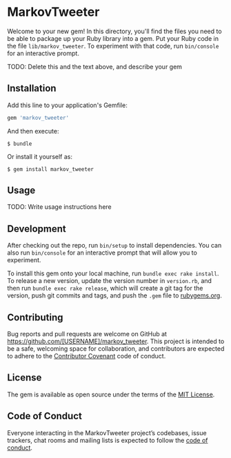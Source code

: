 # MarkovTweeter

Welcome to your new gem! In this directory, you'll find the files you need to be able to package up your Ruby library into a gem. Put your Ruby code in the file `lib/markov_tweeter`. To experiment with that code, run `bin/console` for an interactive prompt.

TODO: Delete this and the text above, and describe your gem

## Installation

Add this line to your application's Gemfile:

```ruby
gem 'markov_tweeter'
```

And then execute:

    $ bundle

Or install it yourself as:

    $ gem install markov_tweeter

## Usage

TODO: Write usage instructions here

## Development

After checking out the repo, run `bin/setup` to install dependencies. You can also run `bin/console` for an interactive prompt that will allow you to experiment.

To install this gem onto your local machine, run `bundle exec rake install`. To release a new version, update the version number in `version.rb`, and then run `bundle exec rake release`, which will create a git tag for the version, push git commits and tags, and push the `.gem` file to [rubygems.org](https://rubygems.org).

## Contributing

Bug reports and pull requests are welcome on GitHub at https://github.com/[USERNAME]/markov_tweeter. This project is intended to be a safe, welcoming space for collaboration, and contributors are expected to adhere to the [Contributor Covenant](http://contributor-covenant.org) code of conduct.

## License

The gem is available as open source under the terms of the [MIT License](http://opensource.org/licenses/MIT).

## Code of Conduct

Everyone interacting in the MarkovTweeter project’s codebases, issue trackers, chat rooms and mailing lists is expected to follow the [code of conduct](https://github.com/[USERNAME]/markov_tweeter/blob/master/CODE_OF_CONDUCT.md).
